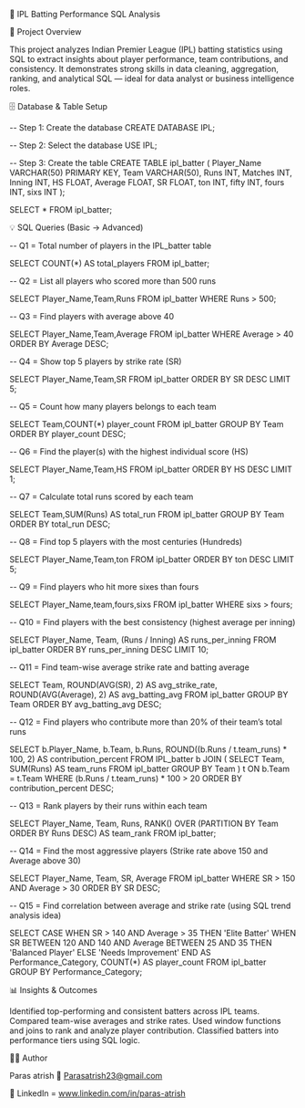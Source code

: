 🏏 IPL Batting Performance SQL Analysis

📘 Project Overview

This project analyzes Indian Premier League (IPL) batting statistics using SQL to extract insights about player performance, team contributions, and consistency.
It demonstrates strong skills in data cleaning, aggregation, ranking, and analytical SQL — ideal for data analyst or business intelligence roles.

🗄️ Database & Table Setup

-- Step 1: Create the database
CREATE DATABASE IPL;

-- Step 2: Select the database
USE IPL;

-- Step 3: Create the table
CREATE TABLE ipl_batter (
    Player_Name VARCHAR(50) PRIMARY KEY,
    Team VARCHAR(50),
    Runs INT,
    Matches INT,
    Inning INT,
    HS FLOAT,
    Average FLOAT,
    SR FLOAT,
    ton INT,
    fifty INT,
    fours INT,
    sixs INT
);
 
 SELECT * FROM ipl_batter;

 💡 SQL Queries (Basic → Advanced)

 -- Q1 = Total number of players in the IPL_batter table

 SELECT COUNT(*) AS total_players FROM ipl_batter;
 
 -- Q2 = List all players who scored more than 500 runs
 
 SELECT Player_Name,Team,Runs FROM ipl_batter WHERE Runs > 500; 
 
 -- Q3 = Find players with average above 40
 
 SELECT Player_Name,Team,Average FROM ipl_batter WHERE Average > 40 ORDER BY Average DESC;
 
 -- Q4 = Show top 5 players by strike rate (SR)
 
 SELECT Player_Name,Team,SR FROM ipl_batter ORDER BY SR DESC LIMIT 5;
 
 -- Q5 = Count how many players belongs to each team
 
 SELECT Team,COUNT(*) player_count FROM ipl_batter GROUP BY Team ORDER BY player_count DESC;
 
 -- Q6 = Find the player(s) with the highest individual score (HS)
 
   SELECT Player_Name,Team,HS FROM ipl_batter ORDER BY HS DESC LIMIT 1;

-- Q7 = Calculate total runs scored by each team

 SELECT Team,SUM(Runs) AS total_run FROM ipl_batter GROUP BY Team ORDER BY total_run DESC;
 
 -- Q8 = Find top 5 players with the most centuries (Hundreds)
 
 SELECT Player_Name,Team,ton FROM ipl_batter ORDER BY ton DESC LIMIT 5;
 
 -- Q9 = Find players who hit more sixes than fours
 
 SELECT Player_Name,team,fours,sixs FROM ipl_batter WHERE sixs > fours;
 
 -- Q10 = Find players with the best consistency (highest average per inning)
 
 SELECT Player_Name, Team, (Runs / Inning) AS runs_per_inning 
FROM ipl_batter 
ORDER BY runs_per_inning DESC 
LIMIT 10;

-- Q11 = Find team-wise average strike rate and batting average

SELECT 
    Team, 
    ROUND(AVG(SR), 2) AS avg_strike_rate,
    ROUND(AVG(Average), 2) AS avg_batting_avg
FROM ipl_batter
GROUP BY Team
ORDER BY avg_batting_avg DESC;

-- Q12 = Find players who contribute more than 20% of their team’s total runs

SELECT 
    b.Player_Name,
    b.Team,
    b.Runs,
    ROUND((b.Runs / t.team_runs) * 100, 2) AS contribution_percent
FROM IPL_batter b
JOIN (
    SELECT Team, SUM(Runs) AS team_runs FROM ipl_batter GROUP BY Team
) t ON b.Team = t.Team
WHERE (b.Runs / t.team_runs) * 100 > 20
ORDER BY contribution_percent DESC;


-- Q13 = Rank players by their runs within each team

SELECT 
    Player_Name, 
    Team, 
    Runs,
    RANK() OVER (PARTITION BY Team ORDER BY Runs DESC) AS team_rank
FROM ipl_batter;

-- Q14 = Find the most aggressive players (Strike rate above 150 and Average above 30)

SELECT Player_Name, Team, SR, Average 
FROM ipl_batter 
WHERE SR > 150 AND Average > 30 
ORDER BY SR DESC;

-- Q15 = Find correlation between average and strike rate (using SQL trend analysis idea)

SELECT 
    CASE 
        WHEN SR > 140 AND Average > 35 THEN 'Elite Batter'
        WHEN SR BETWEEN 120 AND 140 AND Average BETWEEN 25 AND 35 THEN 'Balanced Player'
        ELSE 'Needs Improvement'
    END AS Performance_Category,
    COUNT(*) AS player_count
FROM ipl_batter
GROUP BY Performance_Category;


📊 Insights & Outcomes

Identified top-performing and consistent batters across IPL teams.
Compared team-wise averages and strike rates.
Used window functions and joins to rank and analyze player contribution.
Classified batters into performance tiers using SQL logic.

🧑‍💻 Author

Paras atrish
📧 Parasatrish23@gmail.com

🔗 LinkedIn = www.linkedin.com/in/paras-atrish

